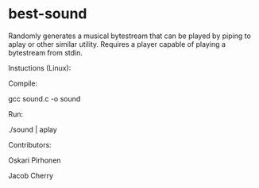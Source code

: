 # best-sound

Randomly generates a musical bytestream that can be played by piping to aplay or other similar utility.
Requires a player capable of playing a bytestream from stdin.

Instuctions (Linux):

Compile:

gcc sound.c -o sound

Run:

./sound | aplay

Contributors:

Oskari Pirhonen

Jacob Cherry
